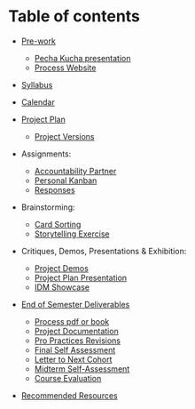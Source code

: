 # Table of contents

* [Pre-work](pre-work.md)
	* [Pecha Kucha presentation](pecha_kucha.md)
	* [Process Website](website.md)
* [Syllabus](syllabus.md)
* [Calendar](calendar.md)
* [Project Plan](project_plan.md)
	* [Project Versions](project_versions.md)


* Assignments:
	* [Accountability Partner](accountability_partner.md)
	* [Personal Kanban](personal_kanban.md)
	* [Responses](responses.md)

* Brainstorming:
	* [Card Sorting](card_sorting.md)
	* [Storytelling Exercise](storytelling_exercise.md)

* Critiques, Demos, Presentations & Exhibition:
	* [Project Demos](project_demo.md)
	* [Project Plan Presentation](project_plan_presentation.md)
	* [IDM Showcase](idm_showcase.md)

* [End of Semester Deliverables](end_of_semester_deliverables.md)
	* [Process pdf or book](pdf_or_book.md)
	* [Project Documentation](project_documentation.md)
	* [Pro Practices Revisions](pro_practices_revisions.md)
	* [Final Self Assessment](final_self_assessment.md)
	* [Letter to Next Cohort](letter_to_next_cohort.md)
	* [Midterm Self-Assessment](midterm_self_assessment.md)
	* [Course Evaluation](course_evaluation.md)
* [Recommended Resources](recommended_resources.md)

